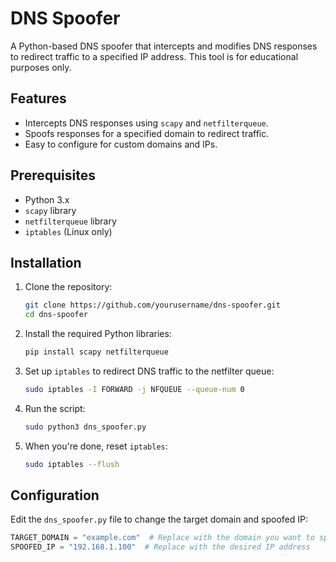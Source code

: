 # DNS Spoofer

A Python-based DNS spoofer that intercepts and modifies DNS responses to redirect traffic to a specified IP address. This tool is for educational purposes only.

## Features
- Intercepts DNS responses using `scapy` and `netfilterqueue`.
- Spoofs responses for a specified domain to redirect traffic.
- Easy to configure for custom domains and IPs.

## Prerequisites
- Python 3.x
- `scapy` library
- `netfilterqueue` library
- `iptables` (Linux only)

## Installation
1. Clone the repository:
    ```bash
    git clone https://github.com/yourusername/dns-spoofer.git
    cd dns-spoofer
    ```

2. Install the required Python libraries:
    ```bash
    pip install scapy netfilterqueue
    ```

3. Set up `iptables` to redirect DNS traffic to the netfilter queue:
    ```bash
    sudo iptables -I FORWARD -j NFQUEUE --queue-num 0
    ```

4. Run the script:
    ```bash
    sudo python3 dns_spoofer.py
    ```

5. When you're done, reset `iptables`:
    ```bash
    sudo iptables --flush
    ```

## Configuration
Edit the `dns_spoofer.py` file to change the target domain and spoofed IP:
```python
TARGET_DOMAIN = "example.com"  # Replace with the domain you want to spoof
SPOOFED_IP = "192.168.1.100"  # Replace with the desired IP address

